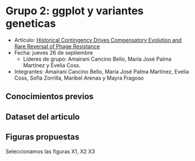 # Grupo 2: ggplot y variantes geneticas

- Artículo: [Historical Contingency Drives Compensatory Evolution and Rare Reversal of Phage Resistance](https://academic.oup.com/mbe/article/39/9/msac182/6673247?login=false#371728839)
- Fecha: jueves 26 de septiembre
  + Líderes de grupo: Amairani Cancino Bello, María José Palma Martínez y Evelia Coss.
- Integrantes: Amairani Cancino Bello, María José Palma Martínez, Evelia Coss, Sofia Zorrilla, Maribel Arenas y Mayra Fragoso

## Conocimientos previos


## Dataset del articulo


## Figuras propuestas

Seleccionamos las figuras X1, X2 X3






